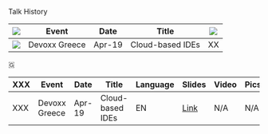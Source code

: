 Talk History



| ![](https://openmoji.org/data/color/svg/1F5FA.svg) | Event | Date | Title | ![](https://openmoji.org/data/color/svg/1F1EC-1F1F7.svg) |
| --- | --- | --- | --- | --- |
| ![](https://openmoji.org/data/color/svg/1F1EC-1F1F7.svg) | Devoxx Greece | Apr-19 | Cloud-based IDEs | XX |



🇬

| XXX | Event | Date | Title | Language | Slides | Video | Pics |
| --- | ----- | ---- | -----| ----- | -------- | ------ | ----- | 
| XXX | Devoxx Greece | Apr-19 | Cloud-based IDEs | EN | [Link](https://speakerdeck.com/maeddes/cloud-and-container-based-integrated-development-environments) |  N/A | N/A |